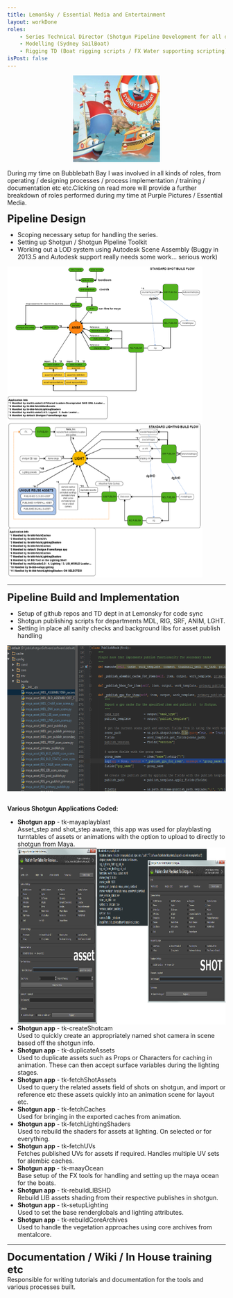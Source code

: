 ```yaml
---
title: LemonSky / Essential Media and Entertainment
layout: workDone
roles:
    - Series Technical Director (Shotgun Pipeline Development for all depts)
    - Modelling (Sydney SailBoat)
    - Rigging TD (Boat rigging scripts / FX Water supporting scripting)
isPost: false
---
```

<p><center><img style="margin-center: 10px; width: 200px; height: 200px;" src="/assets/workdone/sydneysailboat.png" alt="" border="0" /></center></p>
<p>During my time on Bubblebath Bay I was involved in all kinds of roles, from operating / designing processes / process implementation / training / documentation etc etc.Clicking on read more will provide a further breakdown of roles performed during my time at Purple Pictures / Essential  Media.</p>
<p><span style="font-size: x-large;"><b>Pipeline Design</b></span></p>
<ul>
<li>Scoping necessary setup for handling the series.</li>
<li>Setting up Shotgun / Shotgun Pipeline Toolkit</li>
<li>Working out a LOD system using Autodesk Scene Assembly (Buggy in 2013.5 and Autodesk support really needs some work... serious work)</li>
</ul>
<p><img style="margin-center: 10px; width: 450px; height: 357px;" src="/assets/bbbayImages/ShotRequirements_sm.png" alt="" border="0" /> <img style="margin-center: 10px; width: 450px; height: 357px;" src="/assets/bbbayImages/LIGHTRequirements_sm.png" alt="" border="0" /></p>
<hr />
<p style="text-align: left;"><span style="font-size: x-large;"><b>Pipeline Build and Implementation</b></span></p>
<ul>
<li style="text-align: left;">Setup of github repos and TD dept in at Lemonsky for code sync</li>
<li style="text-align: left;">Shotgun publishing scripts for departments MDL, RIG, SRF, ANIM, LGHT.</li>
<li style="text-align: left;">Setting in place all sanity checks and background libs for asset publish handling</li>
</ul>
<p align="center"><img style="margin-center: 10px; width: 600px; height: 337px;" src="/assets/bbbayImages/shotgunConfig.png" alt="" align="middle" border="0" /></p>
<p align="left"><br /> <b>Various Shotgun Applications Coded:</b></p>
<ul>
<li style="text-align: left;"><b>Shotgun app</b> - tk-mayaplayblast<br /> Asset_step and shot_step aware, this app was used for playblasting turntables of assets or animations with the option to upload to directly to shotgun from Maya. <img style="width: 900px; height: 408px; display: block; margin-left: auto; margin-right: auto;" src="/assets/bbbayImages/tk-submit-mayaplayblast.png" alt="" align="middle" border="0" /></li>
<li style="text-align: left;"><b>Shotgun app</b> - tk-createShotcam<br /> Used to quickly create an appropriately named shot camera in scene based off the shotgun info.</li>
<li style="text-align: left;"><b>Shotgun app</b> - tk-duplicateAssets<br /> Used to duplicate assets such as Props or Characters for caching in animation. These can then accept surface variables during the lighting stages.</li>
<li style="text-align: left;"><b>Shotgun app</b> - tk-fetchShotAssets<br /> Used to query the related assets field of shots on shotgun, and import or reference etc these assets quickly into an animation scene for layout etc.</li>
<li style="text-align: left;"><b>Shotgun app</b> - tk-fetchCaches<br /> Used for bringing in the exported caches from animation.</li>
<li style="text-align: left;"><b>Shotgun app</b> - tk-fetchLightingShaders<br /> Used to rebuild the shaders for assets at lighting. On selected or for everything.</li>
<li style="text-align: left;"><b>Shotgun app</b> - tk-fetchUVs<br /> Fetches published UVs for assets if required. Handles multiple UV sets for alembic caches.</li>
<li style="text-align: left;"><b>Shotgun app</b> - tk-maayOcean<br /> Base setup of the FX tools for handling and setting up the maya ocean for the boats.</li>
<li style="text-align: left;"><b>Shotgun app</b> - tk-rebuildLIBSHD<br /> Rebuild LIB assets shading from their respective publishes in shotgun.</li>
<li style="text-align: left;"><b>Shotgun app</b> - tk-setupLighting<br /> Used to set the base renderglobals and lighting attributes.</li>
<li style="text-align: left;"><b>Shotgun app</b> - tk-rebuildCoreArchives<br /> Used to handle the vegetation approaches using core archives from mentalcore.</li>
</ul>
<hr />
<p><span style="font-size: x-large;"><b>Documentation / Wiki / In House training etc</b></span><br /> Responsible for writing tutorials and documentation for the tools and various processes built.</p>
<p> </p>